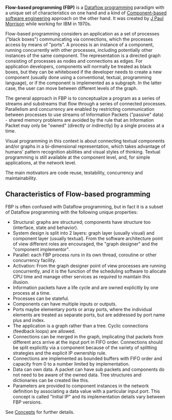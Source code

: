 **Flow-based programming (FBP)** is a [Dataflow programming](http://en.wikipedia.org/wiki/Dataflow_programming) paradigm with a unique set of characteristics on one hand and a kind of [Component-based software engineering](http://en.wikipedia.org/wiki/Component-based_software_engineering) approach on the other hand. It was created by [J Paul Morrison](http://www.jpaulmorrison.com/) while working for IBM in 1970s.

Flow-based programming considers an application as a set of processes ("black boxes") communicating via connections, which the processes access by means of "ports". A process is an instance of a component, running concurrently with other processes, including potentially other instances of the same component. The representation is a directed graph consisting of processes as nodes and connections as edges. For application developers, components will normally be treated as black boxes, but they can be whiteboxed if the developer needs to create a new component (usually done using a conventional, textual, programming language), or if the component is implemented as a subgraph.  In the latter case, the user can move between different levels of the graph. 

The general approach in FBP is to conceptualize a program as a series of streams and substreams that flow through a series of connected processes. Parallelism and concurrency are enabled by restricting communication between processes to use streams of Information Packets ("passive" data) - shared memory problems are avoided by the rule that an Information Packet may only be "owned" (directly or indirectly) by a single process at a time.

Visual programming in this context is about connecting textual components and/or graphs in a bi-dimensional representation, which takes advantage of humans' pattern recognition abilities and visual styles of thinking. Textual programming is still available at the component level, and, for simple applications, at the network level.

The main motivators are code reuse, testability, concurrency and maintainability.

## Characteristics of Flow-based programming

FBP is often confused with Dataflow programming, but in fact it is a subset of Dataflow programming with the following unique properties:
 - Structural: graphs are structured; components have structure too (interface, state and behavior).
 - System design is split into 2 layers: graph layer (usually visual) and component layer (usually textual). From the software architecture point of view different roles are encouraged, the "graph designer" and the "component implementor".
 - Parallel: each FBP process runs in its own thread, coroutine or other concurrency facility.
 - Activation: From the graph designer point of view processes are running concurrently, and it is the function of the scheduling software to allocate CPU time and manage other services as required to maintain this illusion. 
 - Information packets have a life cycle and are owned explicitly by one process at a time.
 - Processes can be stateful.
 - Components can have multiple inputs or outputs.
 - Ports maybe elementary ports or array ports, where the individual elements are treated as separate ports, but are addressed by port name plus and index.
 - The application is a graph rather than a tree. Cyclic connections (feedback loops) are allowed.
 - Connections can be merged in the graph, implicating that packets from different arcs arrive at the input port in FIFO order. Connections should be split explicitly via a component because of the variety of splitting strategies and the explicit IP ownership rule.
 - Connections are implemented as bounded buffers with FIFO order and capacity from 0 to a number limited by implementation.
 - Data can own data. A packet can have sub packets and components do not need to be aware of the owned data. Tree structures and dictionaries can be created like this.
 - Parameters are provided to component instances in the network definition by associating a data value with a particular input port. This concept is called "Initial IP" and its implementation details vary between FBP versions.

See [Concepts](Concepts) for further details.